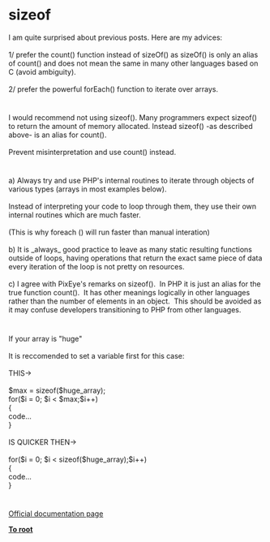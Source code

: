 # sizeof




<div class="phpcode"><span class="html">
I am quite surprised about previous posts. Here are my advices:<br><br>1/ prefer the count() function instead of sizeOf() as sizeOf() is only an alias of count() and does not mean the same in many other languages based on C (avoid ambiguity).<br><br>2/ prefer the powerful forEach() function to iterate over arrays.</span>
</div>
  

#


<div class="phpcode"><span class="html">
I would recommend not using sizeof(). Many programmers expect sizeof() to return the amount of memory allocated. Instead sizeof() -as described above- is an alias for count().<br><br>Prevent misinterpretation and use count() instead.</span>
</div>
  

#


<div class="phpcode"><span class="html">
a) Always try and use PHP&apos;s internal routines to iterate through objects of various types (arrays in most examples below).<br><br>Instead of interpreting your code to loop through them, they use their own internal routines which are much faster.<br><br>(This is why foreach () will run faster than manual interation)<br><br>b) It is _always_ good practice to leave as many static resulting functions outside of loops, having operations that return the exact same piece of data every iteration of the loop is not pretty on resources.<br><br>c) I agree with PixEye&apos;s remarks on sizeof().&#xA0; In PHP it is just an alias for the true function count().&#xA0; It has other meanings logically in other languages rather than the number of elements in an object.&#xA0; This should be avoided as it may confuse developers transitioning to PHP from other languages.</span>
</div>
  

#


<div class="phpcode"><span class="html">
If your array is &quot;huge&quot;<br><br>It is reccomended to set a variable first for this case:<br><br>THIS-&gt;<br><br>$max = sizeof($huge_array);<br>for($i = 0; $i &lt; $max;$i++)<br>{<br>code...<br>}<br><br>IS QUICKER THEN-&gt;<br><br>for($i = 0; $i &lt; sizeof($huge_array);$i++)<br>{<br>code...<br>}</span>
</div>
  

#

[Official documentation page](https://www.php.net/manual/en/function.sizeof.php)

**[To root](/README.md)**
